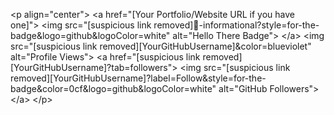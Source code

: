 &lt;p align="center">
&lt;a href="[Your Portfolio/Website URL if you have one]">
&lt;img src="[suspicious link removed]👋-informational?style=for-the-badge&amp;logo=github&amp;logoColor=white" alt="Hello There Badge">
&lt;/a>
&lt;img src="[suspicious link removed][YourGitHubUsername]&amp;color=blueviolet" alt="Profile Views">
&lt;a href="[suspicious link removed][YourGitHubUsername]?tab=followers">
&lt;img src="[suspicious link removed][YourGitHubUsername]?label=Follow&amp;style=for-the-badge&amp;color=0cf&amp;logo=github&amp;logoColor=white" alt="GitHub Followers">
&lt;/a>
&lt;/p>

